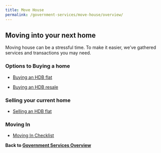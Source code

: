 ```yaml
---
title: Move House
permalink: /government-services/move-house/overview/
---
```


## Moving into your next home


Moving house can be a stressful time. To make it easier, we’ve gathered services and transactions you may need.

### Options to Buying a home

- [Buying an HDB flat](/government-services/buying-a-hdb/eligibility/)

- [Buying an HDB resale](/government-services/buying-a-hdb-resale/intent-to-buy/)


### Selling your current home

- [Selling an HDB flat](/government-services/selling-a-hdb/overview/)

### Moving In

- [Moving In Checklist](/government-services/buying-a-hdb/move-in/)



**Back to [Government Services Overview](/government-services/overview/)**


